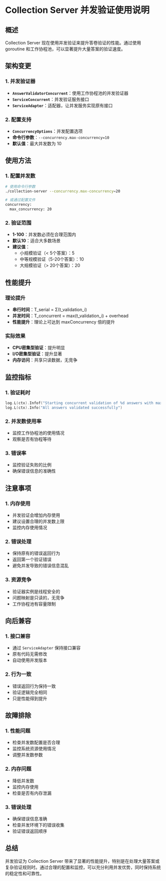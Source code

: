 # Collection Server 并发验证使用说明

## 概述

Collection Server 现在使用并发验证来提升答卷验证的性能。通过使用 goroutine 和工作协程池，可以显著提升大量答案的验证速度。

## 架构变更

### 1. 并发验证器
- **`AnswerValidatorConcurrent`**：使用工作协程池的并发验证器
- **`ServiceConcurrent`**：并发验证服务接口
- **`ServiceAdapter`**：适配器，让并发服务实现原有接口

### 2. 配置支持
- **`ConcurrencyOptions`**：并发配置选项
- **命令行参数**：`--concurrency.max-concurrency=10`
- **默认值**：最大并发数为 10

## 使用方法

### 1. 配置并发数
```bash
# 使用命令行参数
./collection-server --concurrency.max-concurrency=20

# 或通过配置文件
concurrency:
  max_concurrency: 20
```

### 2. 验证范围
- **1-100**：并发数必须在合理范围内
- **默认10**：适合大多数场景
- **建议值**：
  - 小规模验证（< 5个答案）：5
  - 中等规模验证（5-20个答案）：10
  - 大规模验证（> 20个答案）：20

## 性能提升

### 理论提升
- **串行时间**：T_serial = Σ(t_validation_i)
- **并发时间**：T_concurrent = max(t_validation_i) + overhead
- **性能提升**：理论上可达到 maxConcurrency 倍的提升

### 实际效果
- **CPU密集型验证**：提升明显
- **I/O密集型验证**：提升显著
- **内存访问**：共享只读数据，无竞争

## 监控指标

### 1. 验证耗时
```go
log.L(ctx).Infof("Starting concurrent validation of %d answers with max concurrency: %d", len(answers), maxConcurrency)
log.L(ctx).Info("All answers validated successfully")
```

### 2. 并发数使用率
- 监控工作协程池的使用情况
- 观察是否有协程等待

### 3. 错误率
- 监控验证失败的比例
- 确保错误信息的准确性

## 注意事项

### 1. 内存使用
- 并发验证会增加内存使用
- 建议设置合理的并发数上限
- 监控内存使用情况

### 2. 错误处理
- 保持原有的错误返回行为
- 返回第一个验证错误
- 避免并发导致的错误信息混乱

### 3. 资源竞争
- 验证器实例是线程安全的
- 问题映射是只读的，无竞争
- 工作协程池有容量限制

## 向后兼容

### 1. 接口兼容
- 通过 `ServiceAdapter` 保持接口兼容
- 原有代码无需修改
- 自动使用并发版本

### 2. 行为一致
- 错误返回行为保持一致
- 验证逻辑完全相同
- 只是性能得到提升

## 故障排除

### 1. 性能问题
- 检查并发数配置是否合理
- 监控系统资源使用情况
- 调整并发数参数

### 2. 内存问题
- 降低并发数
- 监控内存使用
- 检查是否有内存泄漏

### 3. 错误处理
- 确保错误信息准确
- 检查并发环境下的错误收集
- 验证错误返回顺序

## 总结

并发验证为 Collection Server 带来了显著的性能提升，特别是在处理大量答案或复杂验证规则时。通过合理的配置和监控，可以充分利用并发优势，同时保持系统的稳定性和可靠性。 